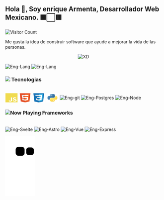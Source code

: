 ## Hola 👋, Soy enrique Armenta, Desarrollador Web Mexicano. 🟩⬜🟥 

![Visitor Count](https://profile-counter.glitch.me/Enagarlol/count.svg)

Me gusta la idea de construir software que ayude a mejorar la vida de las personas.

<p align="center">
<img src="https://readme-typing-svg.herokuapp.com?font=monospace&color=00ffd2&size=25&center=true&vCenter=true&lines=Desarrollador+Front+-+End+💻;🎮+Casual+Gamer"alt="XD">
</p>

<div >
<img align="center" alt="Eng-Lang" height="180em" src="https://github-readme-stats.vercel.app/api?username=Enagarlol&show_icons=true&theme=gotham">
<img align="center" alt="Eng-Lang" height="180em"src="https://github-readme-stats.vercel.app/api/top-langs/?username=Enagarlol&layout=compact&show_icons=true&theme=gotham">

</div>

### <img src="https://media.giphy.com/media/VgCDAzcKvsR6OM0uWg/giphy.gif" width="50"> Tecnologias
<div style="display: inline_block"><br>
  <img align="center" alt="Eng-Js" height="30" width="40" src="https://raw.githubusercontent.com/devicons/devicon/master/icons/javascript/javascript-plain.svg">
  <img align="center" alt="Eng-HTML" height="30" width="40" src="https://raw.githubusercontent.com/devicons/devicon/master/icons/html5/html5-original.svg">
  <img align="center" alt="Eng-CSS" height="30" width="40" src="https://raw.githubusercontent.com/devicons/devicon/master/icons/css3/css3-original.svg">
  <img align="center" alt="Eng-Python" height="30" width="40" src="https://raw.githubusercontent.com/devicons/devicon/master/icons/python/python-original.svg">
  <img align="center" alt="Eng-git" height="30" width="40" src="https://cdn.jsdelivr.net/gh/devicons/devicon/icons/git/git-original.svg" />
  <img align="center" alt="Eng-Postgres" height="30" width="40" src="https://cdn.jsdelivr.net/gh/devicons/devicon/icons/postgresql/postgresql-original.svg" />
  <img align="center" alt="Eng-Node" height="30" width="40" src="https://cdn.jsdelivr.net/gh/devicons/devicon/icons/nodejs/nodejs-original.svg" />
</div>


### <img src="https://github.com/mayankchaudhary26/Cool-Readme-ideas/raw/master/data/octocat/daftpunktocat-thomas.gif" height=50 alt="Now Playing"> Frameworks

<div style="display: inline_block"><br>
<img align="center" alt="Eng-Svelte" src="https://img.shields.io/badge/Svelte-4A4A55?style=for-the-badge&logo=svelte&logoColor=FF3E00" />
<img align="center" alt="Eng-Astro" src="https://img.shields.io/badge/Astro-FF5D01?logo=astro&logoColor=fff&style=for-the-badge" />
<img align="center" alt="Eng-Vue" src="https://img.shields.io/badge/Vue.js-35495E?style=for-the-badge&logo=vue.js&logoColor=4FC08D" />
<img align="center" alt="Eng-Express" src="https://img.shields.io/badge/Express.js-404D59?style=for-the-badge" />

</div>


![Snake animation](https://github.com/rafaballerini/rafaballerini/blob/output/github-contribution-grid-snake.svg)
